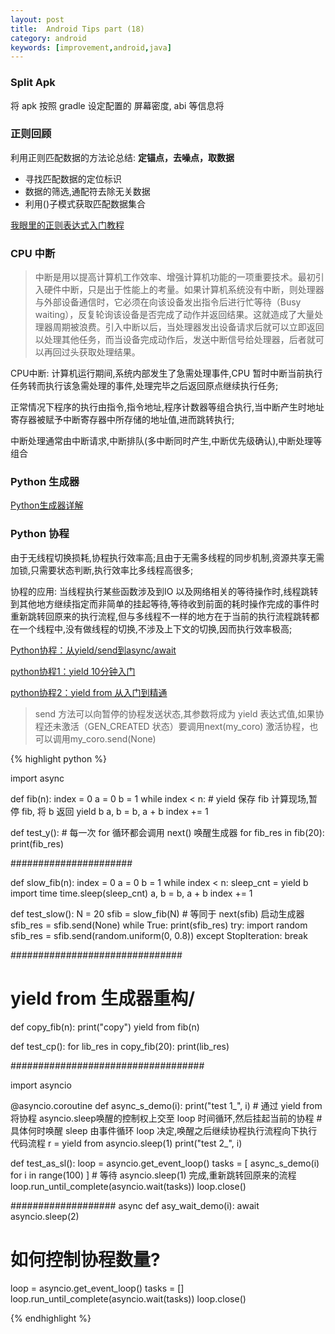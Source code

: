 ```yaml
---
layout: post
title:  Android Tips part (18)
category: android
keywords: [improvement,android,java]
---
```


### Split Apk 

将 apk 按照 gradle 设定配置的 屏幕密度, abi 等信息将


### 正则回顾 

利用正则匹配数据的方法论总结: **定锚点，去噪点，取数据**

* 寻找匹配数据的定位标识          
* 数据的筛选,通配符去除无关数据       
* 利用()子模式获取匹配数据集合

[我眼里的正则表达式入门教程](http://www.zjmainstay.cn/my-regexp)

### CPU 中断 

> 中断是用以提高计算机工作效率、增强计算机功能的一项重要技术。最初引入硬件中断，只是出于性能上的考量。如果计算机系统没有中断，则处理器与外部设备通信时，它必须在向该设备发出指令后进行忙等待（Busy waiting），反复轮询该设备是否完成了动作并返回结果。这就造成了大量处理器周期被浪费。引入中断以后，当处理器发出设备请求后就可以立即返回以处理其他任务，而当设备完成动作后，发送中断信号给处理器，后者就可以再回过头获取处理结果。
> 

CPU中断: 计算机运行期间,系统内部发生了急需处理事件,CPU 暂时中断当前执行任务转而执行该急需处理的事件,处理完毕之后返回原点继续执行任务;

正常情况下程序的执行由指令,指令地址,程序计数器等组合执行,当中断产生时地址寄存器被赋予中断寄存器中所存储的地址值,进而跳转执行;

中断处理通常由中断请求,中断排队(多中断同时产生,中断优先级确认),中断处理等组合

### Python 生成器

[Python生成器详解](http://codingpy.com/article/python-generator-notes-by-kissg/)

### Python 协程 

由于无线程切换损耗,协程执行效率高;且由于无需多线程的同步机制,资源共享无需加锁,只需要状态判断,执行效率比多线程高很多;

协程的应用: 当线程执行某些函数涉及到IO 以及网络相关的等待操作时,线程跳转到其他地方继续指定而非简单的挂起等待,等待收到前面的耗时操作完成的事件时重新跳转回原来的执行流程,但与多线程不一样的地方在于当前的执行流程跳转都在一个线程中,没有做线程的切换,不涉及上下文的切换,因而执行效率极高;

[Python协程：从yield/send到async/await](http://python.jobbole.com/86069/)

[python协程1：yield 10分钟入门](https://segmentfault.com/a/1190000009769387)

[python协程2：yield from 从入门到精通](https://segmentfault.com/a/1190000009781688)

> send 方法可以向暂停的协程发送状态,其参数将成为 yield 表达式值,如果协程还未激活（GEN_CREATED 状态）要调用next(my_coro) 激活协程，也可以调用my_coro.send(None)

{% highlight python %} 

import async


def fib(n):
    index = 0
    a = 0
    b = 1
    while index < n:
        # yield 保存 fib 计算现场,暂停 fib, 将 b 返回
        yield b
        a, b = b, a + b
        index += 1


def test_y():
    # 每一次 for 循环都会调用 next() 唤醒生成器
    for fib_res in fib(20):
        print(fib_res)


######################

def slow_fib(n):
    index = 0
    a = 0
    b = 1
    while index < n:
        sleep_cnt = yield b
        import time
        time.sleep(sleep_cnt)
        a, b = b, a + b
        index += 1


def test_slow():
    N = 20
    sfib = slow_fib(N)
    # 等同于 next(sfib) 启动生成器
    sfib_res = sfib.send(None)
    while True:
        print(sfib_res)
        try:
            import random
            sfib_res = sfib.send(random.uniform(0, 0.8))
        except StopIteration:
            break


###############################
# yield from 生成器重构/
def copy_fib(n):
    print("copy")
    yield from fib(n)


def test_cp():
    for lib_res in copy_fib(20):
        print(lib_res)


###################################

import asyncio


@asyncio.coroutine
def async_s_demo(i):
    print("test 1_", i)
    # 通过 yield from 将协程 asyncio.sleep唤醒的控制权上交至 loop 时间循环,然后挂起当前的协程
    # 具体何时唤醒 sleep 由事件循环 loop 决定,唤醒之后继续协程执行流程向下执行代码流程
    r = yield from asyncio.sleep(1)
    print("test 2_", i)


def test_as_sl():
    loop = asyncio.get_event_loop()
    tasks = [
        async_s_demo(i) for i in range(100)
    ]
    # 等待 asyncio.sleep(1) 完成,重新跳转回原来的流程
    loop.run_until_complete(asyncio.wait(tasks))
    loop.close()


###################
async def asy_wait_demo(i):
    await asyncio.sleep(2)

# 如何控制协程数量?
loop = asyncio.get_event_loop()
tasks = []
loop.run_until_complete(asyncio.wait(tasks))
loop.close()



{% endhighlight %}







